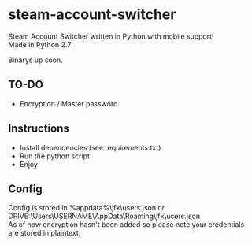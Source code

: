 # steam-account-switcher
Steam Account Switcher written in Python with mobile support!  
Made in Python 2.7

Binarys up soon.

## TO-DO
* Encryption / Master password

## Instructions
* Install dependencies (see requirements.txt)
* Run the python script
* Enjoy

## Config
Config is stored in %appdata%\jfx\users.json or DRIVE:\Users\USERNAME\AppData\Roaming\jfx\users.json  
As of now encryption hasn't been added so please note your credentials are stored in plaintext,
